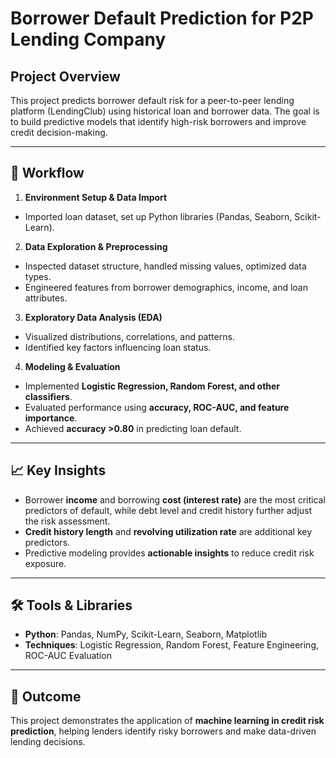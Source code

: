 # Borrower Default Prediction for P2P Lending Company  

## Project Overview  
This project predicts borrower default risk for a peer-to-peer lending platform (LendingClub) using historical loan and borrower data. The goal is to build predictive models that identify high-risk borrowers and improve credit decision-making.  

---

## 🔧 Workflow  
1. **Environment Setup & Data Import**  
  - Imported loan dataset, set up Python libraries (Pandas, Seaborn, Scikit-Learn).  

2. **Data Exploration & Preprocessing**
  - Inspected dataset structure, handled missing values, optimized data types.  
  - Engineered features from borrower demographics, income, and loan attributes.  

3. **Exploratory Data Analysis (EDA)**  
  - Visualized distributions, correlations, and patterns.  
  - Identified key factors influencing loan status.  

4. **Modeling & Evaluation**  
  - Implemented **Logistic Regression, Random Forest, and other classifiers**.  
  - Evaluated performance using **accuracy, ROC-AUC, and feature importance**.  
  - Achieved **accuracy >0.80** in predicting loan default.  

---

## 📈 Key Insights  
- Borrower **income** and borrowing **cost (interest rate)** are the most critical predictors of default, while debt level and credit history further adjust the risk assessment.
- **Credit history length** and **revolving utilization rate** are additional key predictors.  
- Predictive modeling provides **actionable insights** to reduce credit risk exposure.  

---

## 🛠️ Tools & Libraries  
- **Python**: Pandas, NumPy, Scikit-Learn, Seaborn, Matplotlib  
- **Techniques**: Logistic Regression, Random Forest, Feature Engineering, ROC-AUC Evaluation  

---

## 🎯 Outcome  
This project demonstrates the application of **machine learning in credit risk prediction**, helping lenders identify risky borrowers and make data-driven lending decisions.
